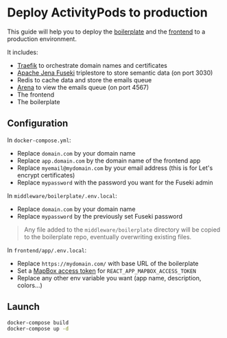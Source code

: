 # Deploy ActivityPods to production

This guide will help you to deploy the [boilerplate](../boilerplate) and the [frontend](../frontend) to a production environment.

It includes:
- [Traefik](https://traefik.io) to orchestrate domain names and certificates
- [Apache Jena Fuseki](https://jena.apache.org/documentation/fuseki2/) triplestore to store semantic data (on port 3030)
- Redis to cache data and store the emails queue
- [Arena](https://github.com/bee-queue/arena) to view the emails queue (on port 4567)
- The frontend
- The boilerplate

## Configuration

In `docker-compose.yml`:

- Replace `domain.com` by your domain name
- Replace `app.domain.com` by the domain name of the frontend app
- Replace `myemail@mydomain.com` by your email address (this is for Let's encrypt certificates)
- Replace `mypassword` with the password you want for the Fuseki admin

In `middleware/boilerplate/.env.local`:

- Replace `domain.com` by your domain name
- Replace `mypassword` by the previously set Fuseki password

> Any file added to the `middleware/boilerplate` directory will be copied to the boilerplate repo, eventually overwriting existing files.

In `frontend/app/.env.local`:

- Replace `https://mydomain.com/` with base URL of the boilerplate
- Set a [MapBox access token](https://docs.mapbox.com/help/glossary/access-token/) for `REACT_APP_MAPBOX_ACCESS_TOKEN`
- Replace any other env variable you want (app name, description, colors...)


## Launch

```bash
docker-compose build
docker-compose up -d
```
